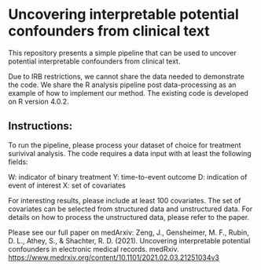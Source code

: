 # Uncovering interpretable potential confounders from clinical text

This repository presents a simple pipeline that can be used to uncover potential interpretable confounders from clinical text. 

Due to IRB restrictions, we cannot share the data needed to demonstrate the code. We share the R analysis pipeline post data-processing as an example of how to implement our method. The existing code is developed on R version 4.0.2. 

## Instructions:
To run the pipeline, please process your dataset of choice for treatment surivival analysis. The code requires a data input with at least the following fields:

W: indicator of binary treatment
Y: time-to-event outcome
D: indication of event of interest
X: set of covariates

For interesting results, please include at least 100 covariates. The set of covariates can be selected from structured data and unstructured data. For details on how to process the unstructured data, please refer to the paper. 

Please see our full paper on medArxiv:
Zeng, J., Gensheimer, M. F., Rubin, D. L., Athey, S., & Shachter, R. D. (2021). Uncovering interpretable potential confounders in electronic medical records. medRxiv. https://www.medrxiv.org/content/10.1101/2021.02.03.21251034v3
